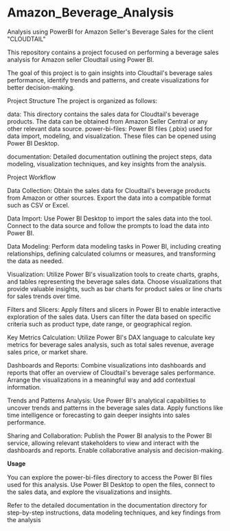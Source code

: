 # Amazon_Beverage_Analysis
Analysis using PowerBI for Amazon Seller's Beverage Sales for the client "CLOUDTAIL"


This repository contains a project focused on performing a beverage sales analysis for Amazon seller Cloudtail using Power BI. 

The goal of this project is to gain insights into Cloudtail's beverage sales performance, identify trends and patterns, and create visualizations for better decision-making.

Project Structure
The project is organized as follows:

data: This directory contains the sales data for Cloudtail's beverage products. The data can be obtained from Amazon Seller Central or any other relevant data source.
power-bi-files: Power BI files (.pbix) used for data import, modeling, and visualization. 
These files can be opened using Power BI Desktop.

documentation: Detailed documentation outlining the project steps, data modeling, visualization techniques, and key insights from the analysis.


Project Workflow

Data Collection: Obtain the sales data for Cloudtail's beverage products from Amazon or other sources. Export the data into a compatible format such as CSV or Excel.

Data Import: Use Power BI Desktop to import the sales data into the tool. Connect to the data source and follow the prompts to load the data into Power BI.

Data Modeling: Perform data modeling tasks in Power BI, including creating relationships, defining calculated columns or measures, and transforming the data as needed.

Visualization: Utilize Power BI's visualization tools to create charts, graphs, and tables representing the beverage sales data. Choose visualizations that provide valuable insights, such as bar charts for product sales or line charts for sales trends over time.

Filters and Slicers: Apply filters and slicers in Power BI to enable interactive exploration of the sales data. Users can filter the data based on specific criteria such as product type, date range, or geographical region.

Key Metrics Calculation: Utilize Power BI's DAX language to calculate key metrics for beverage sales analysis, such as total sales revenue, average sales price, or market share.

Dashboards and Reports: Combine visualizations into dashboards and reports that offer an overview of Cloudtail's beverage sales performance. Arrange the visualizations in a meaningful way and add contextual information.

Trends and Patterns Analysis: Use Power BI's analytical capabilities to uncover trends and patterns in the beverage sales data. Apply functions like time intelligence or forecasting to gain deeper insights into sales performance.

Sharing and Collaboration: Publish the Power BI analysis to the Power BI service, allowing relevant stakeholders to view and interact with the dashboards and reports. Enable collaborative analysis and decision-making.


𝐔𝐬𝐚𝐠𝐞

You can explore the power-bi-files directory to access the Power BI files used for this analysis. Use Power BI Desktop to open the files, connect to the sales data, and explore the visualizations and insights.

Refer to the detailed documentation in the documentation directory for step-by-step instructions, data modeling techniques, and key findings from the analysis
